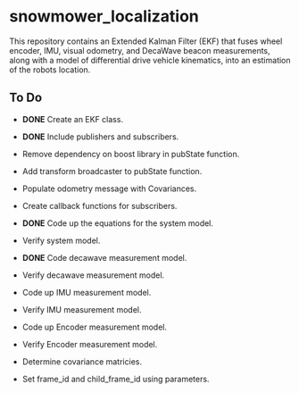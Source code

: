 # snowmower_localization
This repository contains an Extended Kalman Filter (EKF) that fuses wheel encoder, IMU, visual odometry, and DecaWave beacon measurements, along with a model of differential drive vehicle kinematics, into an estimation of the robots location.

## To Do ##
* **DONE** Create an EKF class.

* **DONE** Include publishers and subscribers.

* Remove dependency on boost library in pubState function.

* Add transform broadcaster to pubState function.

* Populate odometry message with Covariances.

* Create callback functions for subscribers.

* **DONE** Code up the equations for the system model.

* Verify system model.

* **DONE** Code decawave measurement model.

* Verify decawave measurement model.

* Code up IMU measurement model.

* Verify IMU measurement model.

* Code up Encoder measurement model.

* Verify Encoder measurement model.

* Determine covariance matricies.

* Set frame_id and child_frame_id using parameters.